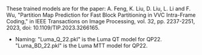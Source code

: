 These trained models are for the paper: 
A. Feng, K. Liu, D. Liu, L. Li and F. Wu, "Partition Map Prediction for Fast Block Partitioning in VVC Intra-Frame Coding," in IEEE Transactions on Image Processing, vol. 32, pp. 2237-2251, 2023, doi: 10.1109/TIP.2023.3266165.

* Naming: "Luma_Q_22.pkl" is the Luma QT model for QP22. "Luma_BD_22.pkl" is the Luma MTT model for QP22.